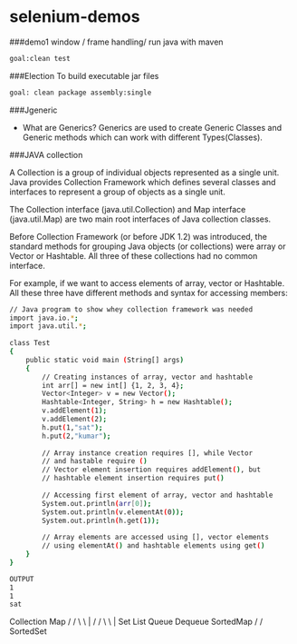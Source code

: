 # selenium-demos
###demo1
window / frame handling/ run java with maven
```sh
goal:clean test
```
###Election
 To build executable jar files
```sh
goal: clean package assembly:single
```

###Jgeneric
* What are Generics? 
Generics are used to create Generic Classes and Generic methods which can work with different Types(Classes).

###JAVA collection

A Collection is a group of individual objects represented as a single unit. Java provides Collection Framework which defines several classes and interfaces to represent a group of objects as a single unit.

The Collection interface (java.util.Collection) and Map interface (java.util.Map) are two main root interfaces of Java collection classes.


Before Collection Framework (or before JDK 1.2) was introduced, the standard methods for grouping Java objects (or collections) were array or Vector or Hashtable. All three of these collections had no common interface.

For example, if we want to access elements of array, vector or Hashtable. All these three have different methods and syntax for accessing members:
```sh
// Java program to show whey collection framework was needed
import java.io.*;
import java.util.*;
 
class Test
{
    public static void main (String[] args)
    {
        // Creating instances of array, vector and hashtable
        int arr[] = new int[] {1, 2, 3, 4};
        Vector<Integer> v = new Vector();
        Hashtable<Integer, String> h = new Hashtable();
        v.addElement(1);
        v.addElement(2);
        h.put(1,"sat");
        h.put(2,"kumar");
 
        // Array instance creation requires [], while Vector
        // and hastable require ()
        // Vector element insertion requires addElement(), but
        // hashtable element insertion requires put()
 
        // Accessing first element of array, vector and hashtable
        System.out.println(arr[0]);
        System.out.println(v.elementAt(0));
        System.out.println(h.get(1));
 
        // Array elements are accessed using [], vector elements
        // using elementAt() and hashtable elements using get()
    }
}

OUTPUT
1
1
sat
```

  Collection                Map
         /     /    \      \            |
        /      /      \     \           |
     Set    List    Queue  Dequeue   SortedMap
     /
    /
 SortedSet 
 
 
